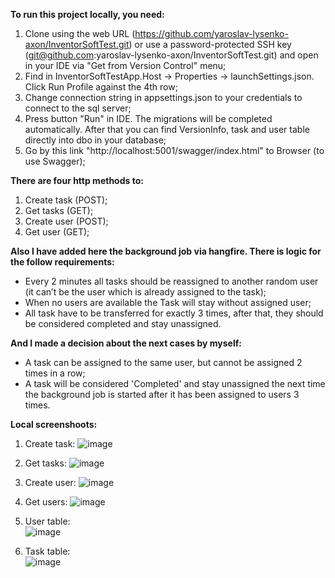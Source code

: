 **To run this project locally, you need:**

1. Clone using the web URL (https://github.com/yaroslav-lysenko-axon/InventorSoftTest.git) or use a password-protected SSH key (git@github.com:yaroslav-lysenko-axon/InventorSoftTest.git) and open in your IDE via "Get from Version Control" menu;
2. Find in InventorSoftTestApp.Host -> Properties -> launchSettings.json. Click Run Profile against the 4th row;
3. Change connection string in appsettings.json to your credentials to connect to the sql server;
4. Press button "Run" in IDE. The migrations will be completed automatically. After that you can find VersionInfo, task and user table directly into dbo in your database;
5. Go by this link "http://localhost:5001/swagger/index.html" to Browser (to use Swagger);

**There are four http methods to:**
1. Create task (POST);
2. Get tasks (GET);
3. Create user (POST);
4. Get user (GET);

**Also I have added here the background job via hangfire. There is logic for the follow requirements:**
 - Every 2 minutes all tasks should be reassigned to another random user (it can’t be the user which is already assigned to the task);
 - When no users are available the Task will stay without assigned user;
 - All task have to be transferred for exactly 3 times, after that, they should be considered completed and stay unassigned.

**And I made a decision about the next cases by myself:**
- A task can be assigned to the same user, but cannot be assigned 2 times in a row;
- A task will be considered 'Completed' and stay unassigned the next time the background job is started after it has been assigned to users 3 times.

**Local screenshoots:**
1) Create task:
![image](https://github.com/yaroslav-lysenko-axon/InventorSoftTest/assets/88324041/e59ed42a-f662-4684-810c-c860a12b2237)

2) Get tasks:
![image](https://github.com/yaroslav-lysenko-axon/InventorSoftTest/assets/88324041/afcba727-409a-4069-84c1-02fd182b073a)

3) Create user:
![image](https://github.com/yaroslav-lysenko-axon/InventorSoftTest/assets/88324041/a10b73be-f38b-4ef7-ac58-4c21f8594eb4)

4) Get users:
![image](https://github.com/yaroslav-lysenko-axon/InventorSoftTest/assets/88324041/987aceca-17ab-4609-bb2e-e60a24d915c8)

5) User table:
<br>![image](https://github.com/yaroslav-lysenko-axon/InventorSoftTest/assets/88324041/0528496e-946f-4069-af12-fba446719dec)

6) Task table:
<br>![image](https://github.com/yaroslav-lysenko-axon/InventorSoftTest/assets/88324041/52c20fb8-c5f8-4acf-b8c7-e6e11e68c182)





